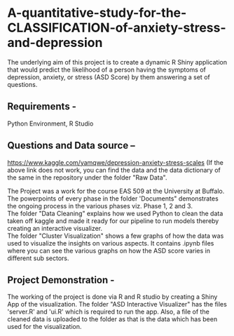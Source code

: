 # A-quantitative-study-for-the-CLASSIFICATION-of-anxiety-stress-and-depression
The underlying aim of this project is to create a dynamic R Shiny application that would predict the likelihood of a person having the symptoms of depression, anxiety, or stress (ASD Score) by them answering a set of questions.

## Requirements - 
Python Environment, R Studio

## Questions and Data source –
https://www.kaggle.com/yamqwe/depression-anxiety-stress-scales 
(If the above link does not work, you can find the data and the data dictionary of the same in the repository under the folder "Raw Data". 

The Project was a work for the course EAS 509 at the University at Buffalo.\
The powerpoints of every phase in the folder 'Documents" demonstrates the ongoing process in the various phases viz. Phase 1, 2 and 3.\
The folder "Data Cleaning" explains how we used Python to clean the data taken off kaggle and made it ready for our pipeline to run models thereby creating an interactive visualizer.\
The folder "Cluster Visualization" shows a few graphs of how the data was used to visualize the insights on various aspects. It contains .ipynb files where you can see the various graphs on how the ASD score varies in different sub sectors.

## Project Demonstration -
The working of the project is done via R and R studio by creating a Shiny App of the visualization. The folder "ASD Interactive Visualizer" has the files 'server.R' and 'ui.R' which is required to run the app. Also, a file of the cleaned data is uploaded to the folder as that is the data which has been used for the visualization. 
